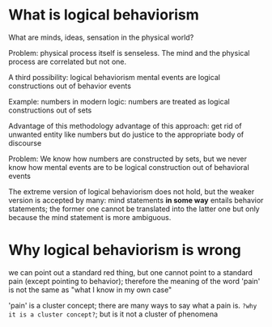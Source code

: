 # What is logical behaviorism

What are minds, ideas, sensation in the physical world?

Problem: physical process itself is senseless. The mind and the physical process are correlated but not one.

A third possibility: logical behaviorism
mental events are logical constructions out of behavior events

Example:
numbers in modern logic: numbers are treated as logical constructions out of sets

Advantage of this methodology
advantage of this approach: get rid of unwanted entity like numbers but do justice to the appropriate body of discourse

Problem:
We know how numbers are constructed by sets, but we never know how mental events are to be logical construction out of behavioral events

The extreme version of logical behaviorism does not hold, but the weaker version is accepted by many: mind statements **in some way** entails behavior statements; the former one cannot be translated into the latter one but only because the mind statement is more ambiguous.


# Why logical behaviorism is wrong

we can point out a standard red thing, but one cannot point to a standard pain (except pointing to behavior); therefore the meaning of the word 'pain' is not the same as "what I know in my own case"

'pain' is a cluster concept; there are many ways to say what a pain is. `?why it is a cluster concept?`; but is it not a cluster of phenomena 